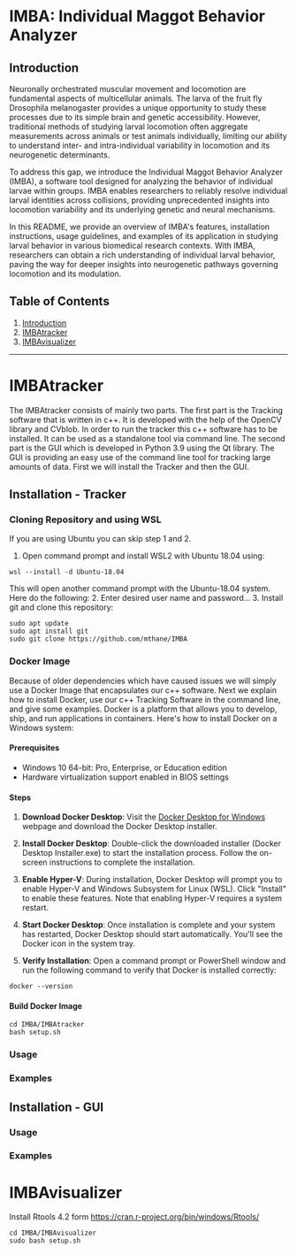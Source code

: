 # IMBA: Individual Maggot Behavior Analyzer


## Introduction <a name="introduction"></a>

Neuronally orchestrated muscular movement and locomotion are fundamental aspects of multicellular animals. The larva of the fruit fly Drosophila melanogaster provides a unique opportunity to study these processes due to its simple brain and genetic accessibility. However, traditional methods of studying larval locomotion often aggregate measurements across animals or test animals individually, limiting our ability to understand inter- and intra-individual variability in locomotion and its neurogenetic determinants.

To address this gap, we introduce the Individual Maggot Behavior Analyzer (IMBA), a software tool designed for analyzing the behavior of individual larvae within groups. IMBA enables researchers to reliably resolve individual larval identities across collisions, providing unprecedented insights into locomotion variability and its underlying genetic and neural mechanisms.

In this README, we provide an overview of IMBA's features, installation instructions, usage guidelines, and examples of its application in studying larval behavior in various biomedical research contexts. With IMBA, researchers can obtain a rich understanding of individual larval behavior, paving the way for deeper insights into neurogenetic pathways governing locomotion and its modulation.

## Table of Contents
1. [Introduction](#introduction)
2. [IMBAtracker](#imbatracker)
3. [IMBAvisualizer](#imbavisualizer)

---

# IMBAtracker <a name="imbatracker"></a>
The IMBAtracker consists of mainly two parts. The first part is the Tracking software that is written in c++. It is developed with the help of the OpenCV library and CVblob. In order to run the tracker this c++ software has to be installed. It can be used as a standalone tool via command line.
The second part is the GUI which is developed in Python 3.9 using the Qt library. The GUI is providing an easy use of the command line tool for tracking large amounts of data. First we will install the Tracker and then the GUI.

## Installation - Tracker

### Cloning Repository and using WSL
If you are using Ubuntu you can skip step 1 and 2.
1. Open command prompt and install WSL2 with Ubuntu 18.04 using:
```
wsl --install -d Ubuntu-18.04
```

This will open another command prompt with the Ubuntu-18.04 system. Here do the following:
2. Enter desired user name and password...
3. Install git and clone this repository:
```
sudo apt update
sudo apt install git
sudo git clone https://github.com/mthane/IMBA
```
### Docker Image
Because of older dependencies which have caused issues we will simply use a Docker Image that encapsulates our c++ software. Next we explain how to install Docker, use our c++ Tracking Software in the command line, and give some examples. Docker is a platform that allows you to develop, ship, and run applications in containers. Here's how to install Docker on a Windows system:

#### Prerequisites
- Windows 10 64-bit: Pro, Enterprise, or Education edition
- Hardware virtualization support enabled in BIOS settings

#### Steps
1. **Download Docker Desktop**: Visit the [Docker Desktop for Windows](https://www.docker.com/products/docker-desktop) webpage and download the Docker Desktop installer.

2. **Install Docker Desktop**: Double-click the downloaded installer (Docker Desktop Installer.exe) to start the installation process. Follow the on-screen instructions to complete the installation.

3. **Enable Hyper-V**: During installation, Docker Desktop will prompt you to enable Hyper-V and Windows Subsystem for Linux (WSL). Click "Install" to enable these features. Note that enabling Hyper-V requires a system restart.

4. **Start Docker Desktop**: Once installation is complete and your system has restarted, Docker Desktop should start automatically. You'll see the Docker icon in the system tray.

5. **Verify Installation**: Open a command prompt or PowerShell window and run the following command to verify that Docker is installed correctly:
```
docker --version
```

#### Build Docker Image

```
cd IMBA/IMBAtracker
bash setup.sh
```

### Usage 


### Examples

## Installation - GUI

### Usage 


### Examples

# IMBAvisualizer <a name="imbavisualizer"></a>

Install Rtools 4.2 form https://cran.r-project.org/bin/windows/Rtools/
```
cd IMBA/IMBAvisualizer
sudo bash setup.sh
```


